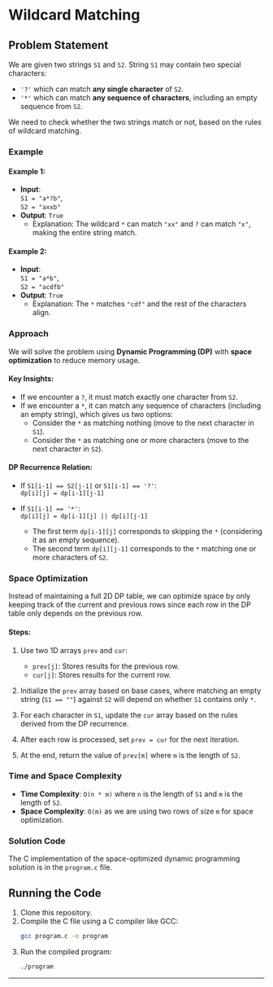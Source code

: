 # Wildcard Matching

## Problem Statement

We are given two strings `S1` and `S2`. String `S1` may contain two special characters:
- `'?'` which can match **any single character** of `S2`.
- `'*'` which can match **any sequence of characters**, including an empty sequence from `S2`.

We need to check whether the two strings match or not, based on the rules of wildcard matching.

### Example

#### Example 1:
- **Input**:  
  `S1 = "a*?b"`,  
  `S2 = "axxb"`
- **Output**: `True`  
  - Explanation: The wildcard `*` can match `"xx"` and `?` can match `"x"`, making the entire string match.

#### Example 2:
- **Input**:  
  `S1 = "a*b"`,  
  `S2 = "acdfb"`
- **Output**: `True`  
  - Explanation: The `*` matches `"cdf"` and the rest of the characters align.

### Approach

We will solve the problem using **Dynamic Programming (DP)** with **space optimization** to reduce memory usage.

#### Key Insights:
- If we encounter a `?`, it must match exactly one character from `S2`.
- If we encounter a `*`, it can match any sequence of characters (including an empty string), which gives us two options:
  - Consider the `*` as matching nothing (move to the next character in `S1`).
  - Consider the `*` as matching one or more characters (move to the next character in `S2`).

#### DP Recurrence Relation:
- If `S1[i-1] == S2[j-1]` or `S1[i-1] == '?'`:  
  `dp[i][j] = dp[i-1][j-1]`
  
- If `S1[i-1] == '*'`:  
  `dp[i][j] = dp[i-1][j] || dp[i][j-1]`  
  - The first term `dp[i-1][j]` corresponds to skipping the `*` (considering it as an empty sequence).
  - The second term `dp[i][j-1]` corresponds to the `*` matching one or more characters of `S2`.

### Space Optimization

Instead of maintaining a full 2D DP table, we can optimize space by only keeping track of the current and previous rows since each row in the DP table only depends on the previous row.

#### Steps:
1. Use two 1D arrays `prev` and `cur`:
   - `prev[j]`: Stores results for the previous row.
   - `cur[j]`: Stores results for the current row.
   
2. Initialize the `prev` array based on base cases, where matching an empty string (`S1 == ""`) against `S2` will depend on whether `S1` contains only `*`.

3. For each character in `S1`, update the `cur` array based on the rules derived from the DP recurrence.

4. After each row is processed, set `prev = cur` for the next iteration.

5. At the end, return the value of `prev[m]` where `m` is the length of `S2`.

### Time and Space Complexity

- **Time Complexity**: `O(n * m)` where `n` is the length of `S1` and `m` is the length of `S2`.
- **Space Complexity**: `O(m)` as we are using two rows of size `m` for space optimization.

### Solution Code

The C implementation of the space-optimized dynamic programming solution is in the `program.c` file.

## Running the Code

1. Clone this repository.
2. Compile the C file using a C compiler like GCC:
    ```bash
    gcc program.c -o program
    ```
3. Run the compiled program:
    ```bash
    ./program
    ```

---

